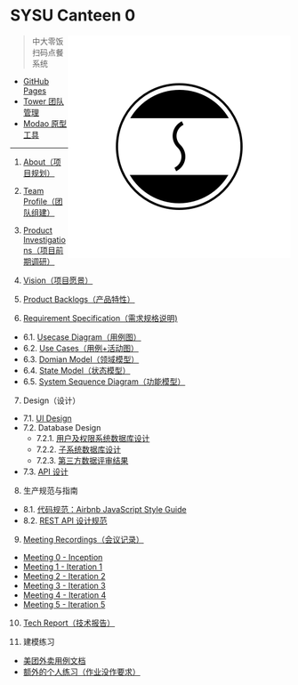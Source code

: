 # SYSU Canteen 0

<img src='assets/logo.png' align='right' style=' width:400px;height:400px'/>

> 中大零饭扫码点餐系统

+ [GitHub Pages](https://dtosaad.github.io)
+ [Tower 团队管理](https://tower.im/projects/8d7d7a72725242b3beb1609174e058ba/)
+ [Modao 原型工具](https://modao.cc/app/YiH5dTdxFF3JzQAkRsSjOWMHPRmoodZ)

---

1. [About（项目规划）](https://github.com/dtosaad/documents/blob/master/about.md)

2. [Team Profile（团队组建）](https://github.com/dtosaad/documents/blob/master/team_profile.md)

3. [Product Investigations（项目前期调研）](https://github.com/dtosaad/documents/blob/master/product_investigations.md)

4. [Vision（项目愿景）](https://github.com/dtosaad/documents/blob/master/about.md#vision)

5. [Product Backlogs（产品特性）](https://github.com/dtosaad/documents/blob/master/about.md#backlogs)

6. [Requirement Specification（需求规格说明)](https://github.com/dtosaad/documents/blob/master/product_requirements.md)
  + 6.1. [Usecase Diagram（用例图）](https://github.com/dtosaad/documents/blob/master/assets/use_cases.png)
  + 6.2. [Use Cases（用例+活动图）](https://github.com/dtosaad/documents/blob/master/assets/use_cases.png)
  + 6.3. [Domian Model（领域模型）](https://github.com/dtosaad/documents/blob/master/assets/domain_model.png)
  + 6.4. [State Model（状态模型）](https://github.com/dtosaad/documents/blob/master/assets/state_model.png)
  + 6.5. [System Sequence Diagram（功能模型）](https://github.com/dtosaad/documents/blob/master/system_sequence_diagram.md)

7. Design（设计）
  + 7.1. [UI Design](https://github.com/dtosaad/documents/tree/master/assets/ui)
  + 7.2. Database Design
    + 7.2.1. [用户及权限系统数据库设计](https://github.com/dtosaad/documents/blob/master/assets/database_design.png)
    + 7.2.2. [子系统数据库设计](https://github.com/dtosaad/documents/blob/master/assets/database_design.png)
    + 7.2.3. [第三方数据评审结果](https://github.com/dtosaad/documents/issues)
  + 7.3. [API 设计](https://github.com/dtosaad/documents/blob/master/API.md)

8. 生产规范与指南
  + 8.1. [代码规范：Airbnb JavaScript Style Guide](https://github.com/airbnb/javascript)
  + 8.2. [REST API 设计规范](https://en.wikipedia.org/wiki/Representational_state_transfer)

9. [Meeting Recordings（会议记录）](https://github.com/dtosaad/documents/blob/master/meeting_recordings.md)
  + [Meeting 0 - Inception](https://github.com/dtosaad/documents/blob/master/meeting_recordings.md#metting-0---inception)
  + [Meeting 1 - Iteration 1](https://github.com/dtosaad/documents/blob/master/meeting_recordings.md#metting-1---iteration-1)
  + [Meeting 2 - Iteration 2](https://github.com/dtosaad/documents/blob/master/meeting_recordings.md#metting-2---iteration-2)
  + [Meeting 3 - Iteration 3](https://github.com/dtosaad/documents/blob/master/meeting_recordings.md#metting-3---iteration-3)
  + [Meeting 4 - Iteration 4](https://github.com/dtosaad/documents/blob/master/meeting_recordings.md#metting-4---iteration-4)
  + [Meeting 5 - Iteration 5](https://github.com/dtosaad/documents/blob/master/meeting_recordings.md#metting-5---iteration-5)

10. [Tech Report（技术报告）](https://github.com/dtosaad/documents/blob/master/tech_report.md)

11. 建模练习
  + [美团外卖用例文档](https://github.com/dtosaad/documents/blob/master/modeling_exercises/meituanwaimai.md)
  + [额外的个人练习（作业没作要求）](https://github.com/dtosaad/documents/blob/master/modeling_exercises/addition.md)
